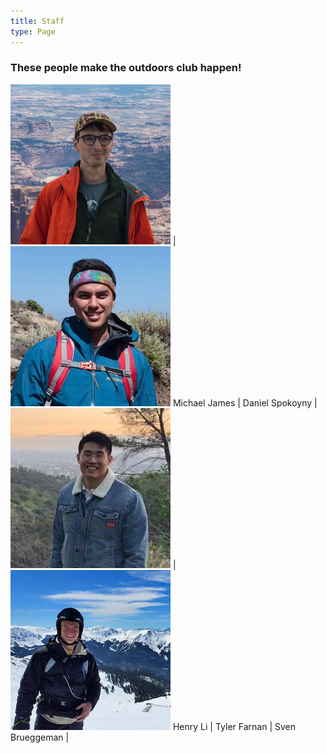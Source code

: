```yaml
---
title: Staff
type: Page
---
```


### These people make the outdoors club happen!

![MJ](/assets/pictures/michael_james.jpg) | ![Daniel](/assets/pictures/daniel_spokoyny.jpg)
 Michael James                             | Daniel Spokoyny
 |
 ![Henry](/assets/pictures/henry_li.jpg) |  ![Tyler](/assets/pictures/tyler_farnan.jpg)
 Henry Li                                  | Tyler Farnan
 |
 Sven Brueggeman                           |
